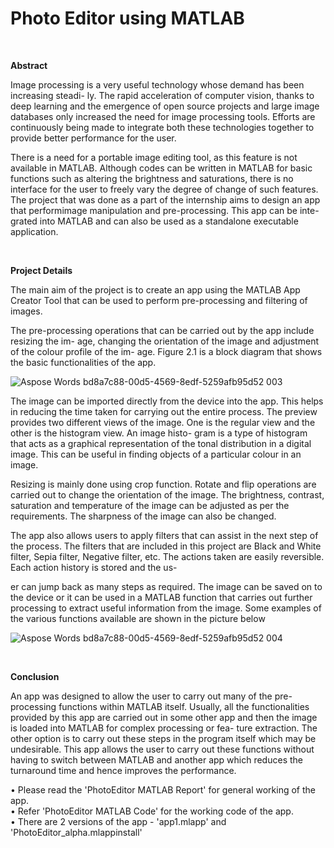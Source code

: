 # Photo Editor using MATLAB

<br/>

**Abstract**

Image processing is a very useful technology whose demand has been increasing steadi- ly. The rapid acceleration of computer vision, thanks to deep learning and the emergence of open source projects and large image databases only increased the need for image processing tools. Efforts are continuously being made to integrate both these technologies together to provide better performance for the user.

There is a need for a portable image editing tool, as this feature is not available in MATLAB. Although codes can be written in MATLAB for basic functions such as altering the brightness and saturations, there is no interface for the user to freely vary the degree of change of such features. The project that was done as a part of the internship aims to design an app that performimage manipulation and pre-processing. This app can be inte- grated into MATLAB and can also be used as a standalone executable application.

<br/>

**Project Details**


The main aim of the project is to create an app using the MATLAB App Creator Tool that can be used to perform pre-processing and filtering of images.

The pre-processing operations that can be carried out by the app include resizing the im- age, changing the orientation of the image and adjustment of the colour profile of the im- age. Figure 2.1 is a block diagram that shows the basic functionalities of the app.

![Aspose Words bd8a7c88-00d5-4569-8edf-5259afb95d52 003](https://github.com/sourabh20399/PhotoEditor_using_MATLAB/assets/84284202/5a7a513f-e12a-4b4c-b191-647c177994d0)


The image can be imported directly from the device into the app. This helps in reducing the time taken for carrying out the entire process. The preview provides two different views of the image. One is the regular view and the other is the histogram view. An image histo- gram is a type of histogram that acts as a graphical representation of the tonal distribution in a digital image. This can be useful in finding objects of a particular colour in an image.

Resizing is mainly done using crop function. Rotate and flip operations are carried out to change the orientation of the image. The brightness, contrast, saturation and temperature of the image can be adjusted as per the requirements. The sharpness of the image can also be changed.

The app also allows users to apply filters that can assist in the next step of the process. The filters that are included in this project are Black and White filter, Sepia filter, Negative filter, etc. The actions taken are easily reversible. Each action history is stored and the us-

er can jump back as many steps as required. The image can be saved on to the device or it can be used in a MATLAB function that carries out further processing to extract useful information from the image. Some examples of the various functions available are shown in the picture below

![Aspose Words bd8a7c88-00d5-4569-8edf-5259afb95d52 004](https://github.com/sourabh20399/PhotoEditor_using_MATLAB/assets/84284202/737714d1-422e-4441-903e-b5e4aa3607e5)

<br/>

**Conclusion**

An app was designed to allow the user to carry out many of the pre-processing functions within MATLAB itself. Usually, all the functionalities provided by this app are carried out in some other app and then the image is loaded into MATLAB for complex processing or fea- ture extraction. The other option is to carry out these steps in the program itself which may be undesirable. This app allows the user to carry out these functions without having to switch between MATLAB and another app which reduces the turnaround time and hence improves the performance.


• Please read the 'PhotoEditor MATLAB Report' for general working of the app.  
• Refer 'PhotoEditor MATLAB Code' for the working code of the app.  
• There are 2 versions of the app - 'app1.mlapp' and 'PhotoEditor_alpha.mlappinstall'

